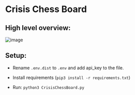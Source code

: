 # Crisis Chess Board

## High level overview:
![image](https://github.com/ncr-no/crisis-chess-board/assets/46197518/39dcb65d-bed7-4081-a99c-9cefc15ae016)

## Setup:

- Rename `.env.dist` to `.env` and add api_key to the file.

- Install requirements (`pip3 install -r requirements.txt`)

- Run: `python3 CrisisChessBoard.py`
